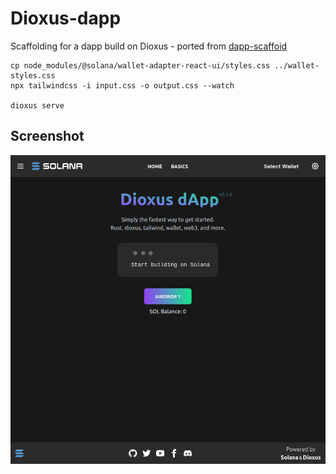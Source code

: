 # Dioxus-dapp

Scaffolding for a dapp build on Dioxus - ported from [dapp-scaffoid](https://github.com/solana-labs/dapp-scaffold)

```
cp node_modules/@solana/wallet-adapter-react-ui/styles.css ../wallet-styles.css
npx tailwindcss -i input.css -o output.css --watch

dioxus serve
```

## Screenshot

![image info](./screenshot.png)
